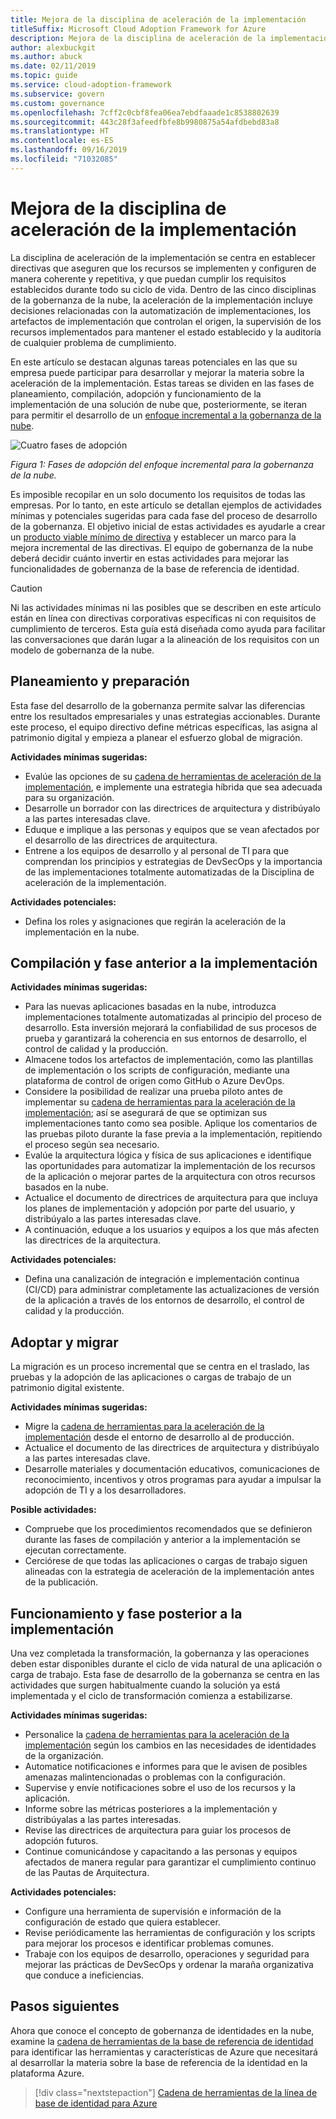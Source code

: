 ```yaml
---
title: Mejora de la disciplina de aceleración de la implementación
titleSuffix: Microsoft Cloud Adoption Framework for Azure
description: Mejora de la disciplina de aceleración de la implementación
author: alexbuckgit
ms.author: abuck
ms.date: 02/11/2019
ms.topic: guide
ms.service: cloud-adoption-framework
ms.subservice: govern
ms.custom: governance
ms.openlocfilehash: 7cff2c0cbf8fea06ea7ebdfaaade1c8538802639
ms.sourcegitcommit: 443c28f3afeedfbfe8b9980875a54afdbebd83a8
ms.translationtype: HT
ms.contentlocale: es-ES
ms.lasthandoff: 09/16/2019
ms.locfileid: "71032085"
---
```

# <a name="deployment-acceleration-discipline-improvement"></a>Mejora de la disciplina de aceleración de la implementación

La disciplina de aceleración de la implementación se centra en establecer directivas que aseguren que los recursos se implementen y configuren de manera coherente y repetitiva, y que puedan cumplir los requisitos establecidos durante todo su ciclo de vida. Dentro de las cinco disciplinas de la gobernanza de la nube, la aceleración de la implementación incluye decisiones relacionadas con la automatización de implementaciones, los artefactos de implementación que controlan el origen, la supervisión de los recursos implementados para mantener el estado establecido y la auditoría de cualquier problema de cumplimiento.

En este artículo se destacan algunas tareas potenciales en las que su empresa puede participar para desarrollar y mejorar la materia sobre la aceleración de la implementación. Estas tareas se dividen en las fases de planeamiento, compilación, adopción y funcionamiento de la implementación de una solución de nube que, posteriormente, se iteran para permitir el desarrollo de un [enfoque incremental a la gobernanza de la nube](../guides/index.md#an-incremental-approach-to-cloud-governance).

![Cuatro fases de adopción](../../_images/govern/adoption-phases.png)

*Figura 1: Fases de adopción del enfoque incremental para la gobernanza de la nube.*

Es imposible recopilar en un solo documento los requisitos de todas las empresas. Por lo tanto, en este artículo se detallan ejemplos de actividades mínimas y potenciales sugeridas para cada fase del proceso de desarrollo de la gobernanza. El objetivo inicial de estas actividades es ayudarle a crear un [producto viable mínimo de directiva](../guides/index.md#an-incremental-approach-to-cloud-governance) y establecer un marco para la mejora incremental de las directivas. El equipo de gobernanza de la nube deberá decidir cuánto invertir en estas actividades para mejorar las funcionalidades de gobernanza de la base de referencia de identidad.

> [!CAUTION]
> Ni las actividades mínimas ni las posibles que se describen en este artículo están en línea con directivas corporativas específicas ni con requisitos de cumplimiento de terceros. Esta guía está diseñada como ayuda para facilitar las conversaciones que darán lugar a la alineación de los requisitos con un modelo de gobernanza de la nube.

## <a name="planning-and-readiness"></a>Planeamiento y preparación

Esta fase del desarrollo de la gobernanza permite salvar las diferencias entre los resultados empresariales y unas estrategias accionables. Durante este proceso, el equipo directivo define métricas específicas, las asigna al patrimonio digital y empieza a planear el esfuerzo global de migración.

**Actividades mínimas sugeridas:**

- Evalúe las opciones de su [cadena de herramientas de aceleración de la implementación](./toolchain.md), e implemente una estrategia híbrida que sea adecuada para su organización.
- Desarrolle un borrador con las directrices de arquitectura y distribúyalo a las partes interesadas clave.
- Eduque e implique a las personas y equipos que se vean afectados por el desarrollo de las directrices de arquitectura.
- Entrene a los equipos de desarrollo y al personal de TI para que comprendan los principios y estrategias de DevSecOps y la importancia de las implementaciones totalmente automatizadas de la Disciplina de aceleración de la implementación.

**Actividades potenciales:**

- Defina los roles y asignaciones que regirán la aceleración de la implementación en la nube.

## <a name="build-and-predeployment"></a>Compilación y fase anterior a la implementación

**Actividades mínimas sugeridas:**

- Para las nuevas aplicaciones basadas en la nube, introduzca implementaciones totalmente automatizadas al principio del proceso de desarrollo. Esta inversión mejorará la confiabilidad de sus procesos de prueba y garantizará la coherencia en sus entornos de desarrollo, el control de calidad y la producción.
- Almacene todos los artefactos de implementación, como las plantillas de implementación o los scripts de configuración, mediante una plataforma de control de origen como GitHub o Azure DevOps.
- Considere la posibilidad de realizar una prueba piloto antes de implementar su [cadena de herramientas para la aceleración de la implementación](./toolchain.md); así se asegurará de que se optimizan sus implementaciones tanto como sea posible. Aplique los comentarios de las pruebas piloto durante la fase previa a la implementación, repitiendo el proceso según sea necesario.
- Evalúe la arquitectura lógica y física de sus aplicaciones e identifique las oportunidades para automatizar la implementación de los recursos de la aplicación o mejorar partes de la arquitectura con otros recursos basados en la nube.
- Actualice el documento de directrices de arquitectura para que incluya los planes de implementación y adopción por parte del usuario, y distribúyalo a las partes interesadas clave.
- A continuación, eduque a los usuarios y equipos a los que más afecten las directrices de la arquitectura.

**Actividades potenciales:**

- Defina una canalización de integración e implementación continua (CI/CD) para administrar completamente las actualizaciones de versión de la aplicación a través de los entornos de desarrollo, el control de calidad y la producción.

## <a name="adopt-and-migrate"></a>Adoptar y migrar

La migración es un proceso incremental que se centra en el traslado, las pruebas y la adopción de las aplicaciones o cargas de trabajo de un patrimonio digital existente.

**Actividades mínimas sugeridas:**

- Migre la [cadena de herramientas para la aceleración de la implementación](./toolchain.md) desde el entorno de desarrollo al de producción.
- Actualice el documento de las directrices de arquitectura y distribúyalo a las partes interesadas clave.
- Desarrolle materiales y documentación educativos, comunicaciones de reconocimiento, incentivos y otros programas para ayudar a impulsar la adopción de TI y a los desarrolladores.

**Posible actividades:**

- Compruebe que los procedimientos recomendados que se definieron durante las fases de compilación y anterior a la implementación se ejecutan correctamente.
- Cerciórese de que todas las aplicaciones o cargas de trabajo siguen alineadas con la estrategia de aceleración de la implementación antes de la publicación.

## <a name="operate-and-post-implementation"></a>Funcionamiento y fase posterior a la implementación

Una vez completada la transformación, la gobernanza y las operaciones deben estar disponibles durante el ciclo de vida natural de una aplicación o carga de trabajo. Esta fase de desarrollo de la gobernanza se centra en las actividades que surgen habitualmente cuando la solución ya está implementada y el ciclo de transformación comienza a estabilizarse.

**Actividades mínimas sugeridas:**

- Personalice la [cadena de herramientas para la aceleración de la implementación](./toolchain.md) según los cambios en las necesidades de identidades de la organización.
- Automatice notificaciones e informes para que le avisen de posibles amenazas malintencionadas o problemas con la configuración.
- Supervise y envíe notificaciones sobre el uso de los recursos y la aplicación.
- Informe sobre las métricas posteriores a la implementación y distribúyalas a las partes interesadas.
- Revise las directrices de arquitectura para guiar los procesos de adopción futuros.
- Continue comunicándose y capacitando a las personas y equipos afectados de manera regular para garantizar el cumplimiento continuo de las Pautas de Arquitectura.

**Actividades potenciales:**

- Configure una herramienta de supervisión e información de la configuración de estado que quiera establecer.
- Revise periódicamente las herramientas de configuración y los scripts para mejorar los procesos e identificar problemas comunes.
- Trabaje con los equipos de desarrollo, operaciones y seguridad para mejorar las prácticas de DevSecOps y ordenar la maraña organizativa que conduce a ineficiencias.

## <a name="next-steps"></a>Pasos siguientes

Ahora que conoce el concepto de gobernanza de identidades en la nube, examine la [cadena de herramientas de la base de referencia de identidad](./toolchain.md) para identificar las herramientas y características de Azure que necesitará al desarrollar la materia sobre la base de referencia de la identidad en la plataforma Azure.

> [!div class="nextstepaction"]
> [Cadena de herramientas de la línea de base de identidad para Azure](./toolchain.md)
